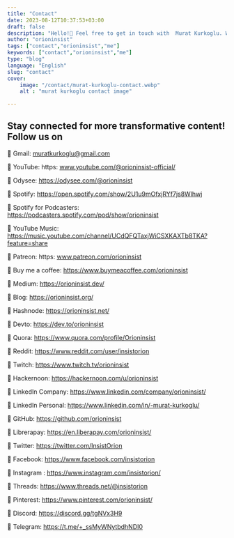 ```yaml
---
title: "Contact"
date: 2023-08-12T10:37:53+03:00
draft: false
description: "Hello!🚀 Feel free to get in touch with  Murat Kurkoglu. Whether you have questions about technology, want to discuss collaboration opportunities, or anything else, I'd be happy to hear from you."
author: "orioninsist"
tags: ["contact","orioninsist","me"]
keywords: ["contact","orioninsist","me"]
type: "blog"
language: "English"
slug: "contact"
cover:
    image: "/contact/murat-kurkoglu-contact.webp"
    alt : "murat kurkoglu contact image"

---
```


## Stay connected for more transformative content! Follow us on

🚀 Gmail: muratkurkoglu@gmail.com

🚀 YouTube: https: www.youtube.com/@orioninsist-official/

🚀 Odysee: https://odysee.com/@orioninsist

🚀 Spotify: https://open.spotify.com/show/2U1u9mOfxjRYf7js8Wlhwj

🚀 Spotify for Podcasters: https://podcasters.spotify.com/pod/show/orioninsist

🚀 YouTube Music: https://music.youtube.com/channel/UCdQFQTaxjWiCSXKAXTb8TKA?feature=share

🚀 Patreon: https: www.patreon.com/orioninsist

🚀 Buy me a coffee: https://www.buymeacoffee.com/orioninsist

🚀 Medium: https://orioninsist.dev/

🚀 Blog: https://orioninsist.org/

🚀 Hashnode: https://orioninsist.net/

🚀 Devto: https://dev.to/orioninsist

🚀 Quora: https://www.quora.com/profile/Orioninsist

🚀 Reddit: https://www.reddit.com/user/insistorion

🚀 Twitch: https://www.twitch.tv/orioninsist

🚀 Hackernoon: https://hackernoon.com/u/orioninsist

🚀 LinkedIn Company: https://www.linkedin.com/company/orioninsist/

🚀 LinkedIn Personal: https://www.linkedin.com/in/-murat-kurkoglu/

🚀 GitHub: https://github.com/orioninsist

🚀 Librerapay: https://en.liberapay.com/orioninsist/

🚀 Twitter: https://twitter.com/InsistOrion

🚀 Facebook: https://www.facebook.com/insistorion

🚀 Instagram : https://www.instagram.com/insistorion/

🚀 Threads: https://www.threads.net/@insistorion

🚀 Pinterest: https://www.pinterest.com/orioninsist/

🚀 Discord: https://discord.gg/tgNVx3H9

🚀 Telegram: https://t.me/+_ssMyWNytbdhNDI0
